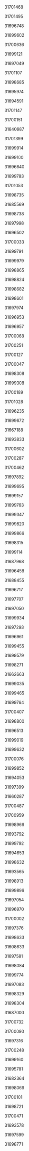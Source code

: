 31701468

31701495

31696748

31699602

31700636

31699121

31697049

31701107

31698685

31695974

31694591

31701147

31700151

31640987

31701399

31699914

31699100

31696640

31699783

31701053

31698735

31685569

31698738

31697998

31696502

31700033

31699791

31699979

31698865

31698824

31698682

31698601

31697974

31696953

31696957

31700068

31700251

31700127

31700047

31698308

31699308

31700189

31701028

31696235

31699672

31667188

31693833

31700602

31700287

31700462

31697892

31699695

31699157

31699763

31699347

31699820

31699866

31698315

31699114

31687968

31696458

31688455

31696717

31697707

31697050

31699934

31697293

31696961

31699455

31699579

31698271

31662663

31699035

31699465

31699764

31700407

31698800

31696513

31699019

31699632

31700076

31699852

31694053

31697399

31660287

31700487

31700959

31698966

31693792

31699792

31694653

31698632

31693565

31698913

31699896

31697054

31696970

31700002

31697376

31698633

31608633

31697581

31698084

31699774

31697083

31698329

31698304

31687000

31700732

31700090

31697316

31700248

31699160

31695781

31682364

31698069

31700101

31698721

31700471

31693578

31697599

31698771

